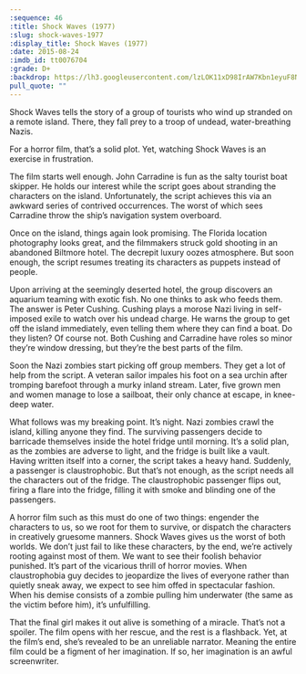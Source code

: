 ```yaml
---
:sequence: 46
:title: Shock Waves (1977)
:slug: shock-waves-1977
:display_title: Shock Waves (1977)
:date: 2015-08-24
:imdb_id: tt0076704
:grade: D+
:backdrop: https://lh3.googleusercontent.com/lzLOK11xD98IrAW7Kbn1eyuF8NFIwU6__3tRUlCA9F8=w1000-rj
pull_quote: ""
---
```


Shock Waves tells the story of a group of tourists who wind up stranded on a remote island. There, they fall prey to a troop of undead, water-breathing Nazis.

For a horror film, that’s a solid plot. Yet, watching Shock Waves is an exercise in frustration.

The film starts well enough. John Carradine is fun as the salty tourist boat skipper. He holds our interest while the script goes about stranding the characters on the island. Unfortunately, the script achieves this via an awkward series of contrived occurrences. The worst of which sees Carradine throw the ship’s navigation system overboard.

Once on the island, things again look promising. The Florida location photography looks great, and the filmmakers struck gold shooting in an abandoned Biltmore hotel. The decrepit luxury oozes atmosphere. But soon enough, the script resumes treating its characters as puppets instead of people.

Upon arriving at the seemingly deserted hotel, the group discovers an aquarium teaming with exotic fish. No one thinks to ask who feeds them. The answer is Peter Cushing. Cushing plays a morose Nazi living in self-imposed exile to watch over his undead charge. He warns the group to get off the island immediately, even telling them where they can find a boat. Do they listen? Of course not. Both Cushing and Carradine have roles so minor they’re window dressing, but they’re the best parts of the film.

Soon the Nazi zombies start picking off group members. They get a lot of help from the script. A veteran sailor impales his foot on a sea urchin after tromping barefoot through a murky inland stream. Later, five grown men and women manage to lose a sailboat, their only chance at escape, in knee-deep water.

What follows was my breaking point. It’s night. Nazi zombies crawl the island, killing anyone they find. The surviving passengers decide to barricade themselves inside the hotel fridge until morning. It’s a solid plan, as the zombies are adverse to light, and the fridge is built like a vault. Having written itself into a corner, the script takes a heavy hand. Suddenly, a passenger is claustrophobic. But that’s not enough, as the script needs all the characters out of the fridge. The claustrophobic passenger flips out, firing a flare into the fridge, filling it with smoke and blinding one of the passengers.

A horror film such as this must do one of two things: engender the characters to us, so we root for them to survive, or dispatch the characters in creatively gruesome manners. Shock Waves gives us the worst of both worlds. We don’t just fail to like these characters, by the end, we’re actively rooting against most of them. We want to see their foolish behavior punished. It’s part of the vicarious thrill of horror movies. When claustrophobia guy decides to jeopardize the lives of everyone rather than quietly sneak away, we expect to see him offed in spectacular fashion. When his demise consists of a zombie pulling him underwater (the same as the victim before him), it’s unfulfilling.

That the final girl makes it out alive is something of a miracle. That’s not a spoiler. The film opens with her rescue, and the rest is a flashback. Yet, at the film’s end, she’s revealed to be an unreliable narrator. Meaning the entire film could be a figment of her imagination. If so, her imagination is an awful screenwriter.